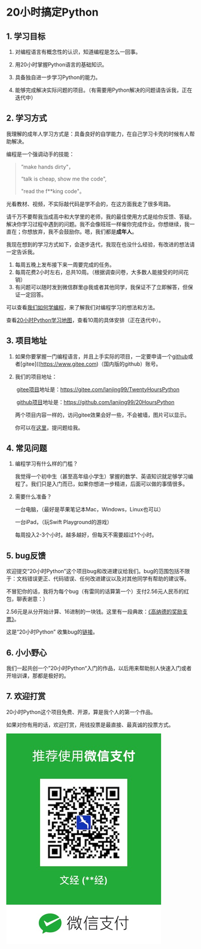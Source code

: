 # 20小时搞定Python
## 1. 学习目标

1. 对编程语言有概念性的认识，知道编程是怎么一回事。

2. 用20小时掌握Python语言的基础知识。

3. 具备独自进一步学习Python的能力。

4. 能够完成解决实际问题的项目。（有需要用Python解决的问题请告诉我，正在迭代中）



## 2. 学习方式

我理解的成年人学习方式是：具备良好的自学能力，在自己学习卡壳的时候有人帮助解决。

编程是一个强调动手的技能：

> ”make hands dirty"，
>
>  “talk is cheap, show me the code", 
>
> "read the f**king code"。

光看教材、视频，不实际敲代码是学不会的，在这方面我走了很多弯路。

请千万不要帮我当成高中和大学里的老师，我的最佳使用方式是给你反馈、答疑。解决你学习过程中遇到的问题。我不会像班班一样催你完成作业。你想继续，我一直在；你想放弃，我不会鼓励你。嗯，我们都是**成年人**。

我现在想到的学习方式如下，会逐步迭代，我现在也没什么经验，有改进的想法请一定告诉我。

1. 每周五晚上发布接下来一周要完成的任务。
2. 每周花费2小时左右，总共10周。（根据调查问卷，大多数人能接受的时间花销）
3. 有问题可以随时发到微信群里@我或者其他同学，我保证不了立即解答，但保证一定回答。

可以查看[我们如何学编程](https://gitee.com/lanjing99/TwentyHoursPython/blob/master/how_we_learn_programming.md)，来了解我们对编程学习的想法和方法。

查看[20小时Python学习地图](https://gitee.com/lanjing99/TwentyHoursPython/blob/master/20_Hours_Python_Map.md)，查看10周的具体安排（正在迭代中）。

## 3. 项目地址

1. 如果你要掌握一门编程语言，并且上手实际的项目，一定要申请一个[github](https://www.github.com)或者[gitee]((https://www.gitee.com)（国内版的github）账号。

2. 我们的项目地址：

   ​	[gitee项目](https://gitee.com/lanjing99/TwentyHoursPython)地址是：https://gitee.com/lanjing99/TwentyHoursPython

   ​	[github项目](https://github.com/lanjing99/20HoursPython)地址是：https://github.com/lanjing99/20HoursPython

   ​	两个项目内容一样的，访问gitee效果会好一些，不会被墙，图片可以显示。

   你可以在[这里](https://gitee.com/lanjing99/TwentyHoursPython/issues/I1UBYH)，提问题给我。

   

## 4. 常见问题

1. 编程学习有什么样的门槛？

   我觉得一个初中生（甚至高年级小学生）掌握的数学、英语知识就足够学习编程了。我们只是入门而已，如果你想进一步精进，后面可以做的事情很多。

2. 需要什么准备？

   一台电脑，（最好是苹果笔记本Mac，Windows，Linux也可以）

   一台iPad，（玩Swift Playground的游戏）

   每周投入2-3个小时。越多越好，但每天不需要超过1个小时。



## 5. bug反馈

欢迎提交“20小时Python”这个项目bug和改进建议给我们。bug的范围包括不限于：文档错误更正、代码错误、任何改进建议以及对其他同学有帮助的建议等。

不冒犯你的话，我将为每个bug（有雷同的话算第一个）支付2.56元人民币的红包，聊表谢意：）

2.56元是从分开始计算、16进制的一块钱。这里有一段典故：[《高纳德的奖励支票》](http://www.global-sci.org/v1/mc/issues/4/no3/freepdf/91s.pdf)。

这是“20小时Python” 收集bug的[链接](https://github.com/lanjing99/20HoursPython/issues/2)。



## 6. 小小野心

我们一起共创一个”20小时Python“入门的作品，以后用来帮助别人快速入门或者开培训课，那都是极好的。



## 7. 欢迎打赏

20小时Python这个项目免费、开源，算是我个人的第一个作品。

如果对你有用的话，欢迎打赏，用钱投票是最直接、最真诚的投票方式。

![微信打赏二维码](./images/readme/wechat_reward.jpg)

